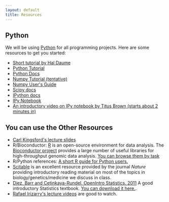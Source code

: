 ```yaml
---
layout: default
title: Resources
---
```


Python
-------

We will be using [Python](http://www.python.org/) for all programming projects. Here are some resources
to get you started:

*   [Short tutorial by Hal Daume](http://www.umiacs.umd.edu/~hal/courses/2011F_ML/p0/)  
*	[Python Tutorial](http://docs.python.org/tutorial/)  
*	[Python Docs](http://docs.python.org/index.html)  
*	[Numpy Tutorial (tentative)](http://scipy.org/Tentative_NumPy_Tutorial)  
*	[Numpy User's Guide](http://docs.scipy.org/doc/numpy/user/)  
*	[Scipy docs](http://docs.scipy.org/doc/)  
*	[IPython docs](http://ipython.org/ipython-doc/stable/index.html)  
*   [IPy Notebook](http://ipython.org/ipython-doc/dev/interactive/htmlnotebook.html)  
*	[An introductory video on IPy notebook by Titus Brown (starts about 2 minutes in)](http://www.youtube.com/watch?feature=player_detailpage&v=HaS4NXxL5Qc#t=138s)  

You can use the 
Other Resources
---------

* [Carl Kingsford's lecture slides](http://cbcb.umd.edu/~carlk/bioinfo-lectures/)  
* R/Bioconductor: [R](http://www.r-project.org) is an open-source environment for data analysis. The [Bioconductor project](http://bioconductor.org) provides a
large number of useful libraries for high-throughput genomic data analysis. [You can browse them by task](http://www.bioconductor.org/packages/release/BiocViews.html)
* R/Python references: [A short R guide for Python users.](http://mathesaurus.sourceforge.net/r-numpy.html) 
* [Scitable](http://www.nature.com/scitable) is an excellent resource provided by the journal *Nature* providing introductory reading material on most of the topics in biology/genetics/medicine we 
discuss in class. 
* [Diez, Barr and Cetinkaya-Rundel. OpenIntro Statistics. 2011](http://www.openintro.org/stat/online.php) A good introductory Statistics textbook. [You can download it here.](http://www.openintro.org/stat/downloads.php).
* [Rafael Irizarry's lecture videos](http://www.youtube.com/user/RafalabChannel?feature=watch) are good to watch.
